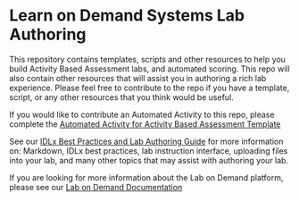# Learn on Demand Systems Lab Authoring

This repository contains templates, scripts and other resources to help you build Activity Based Assessment labs, and  automated scoring. This repo will also contain other resources that will assist you in authoring a rich lab experience. Please feel free to contribute to the repo if you have a template, script, or any other resources that you think would be useful. 

If you would like to contribute an Automated Activity to this repo, please complete the [Automated Activity for Activity Based Assessment Template](activity-based-assessment-scripts/automated-activity-template.md)

See our [IDLx Best Practices and Lab Authoring Guide](https://labondemand.com/Help/?caller=&src=https%3A%2F%2Fraw.githubusercontent.com%2FLearnOnDemandSystems%2Fdocs%2Fmaster%2Fguides%2Fidl2%2Fidlv2-authoring-guide-and-best-practice.md) for more information on:
Markdown, IDLx best practices, lab instruction interface, uploading files into your lab, and many other topics that may assist with authoring your lab. 

If you are looking for more information about the Lab on Demand platform, please see our [Lab on Demand Documentation](https://labondemand.com/help)

